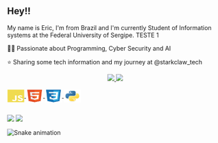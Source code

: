 ## Hey!!

My name is Eric, I'm from Brazil and I'm currently Student of Information systems at the Federal University of Sergipe.
TESTE 1

👨‍💻 Passionate about Programming, Cyber Security and AI

⭐ Sharing some tech information and my journey at @starkclaw_tech

<div align="center">
  <a href="https://github.com/EricSouzaa">
  <img height="180em" src="https://github-readme-stats.vercel.app/api?username=EricSouzaa&show_icons=true&theme=dark&include_all_commits=true&count_private=true"/>
  <img height="180em" src="https://github-readme-stats.vercel.app/api/top-langs/?username=EricSouzaa&layout=compact&langs_count=7&theme=dark"/>
</div>
  
<div style="display: inline_block"><br>
  <img align="center" alt="Eric-Js" height="30" width="40" src="https://raw.githubusercontent.com/devicons/devicon/master/icons/javascript/javascript-plain.svg">
  <img align="center" alt="Eric-HTML" height="30" width="40" src="https://raw.githubusercontent.com/devicons/devicon/master/icons/html5/html5-original.svg">
  <img align="center" alt="Eric-CSS" height="30" width="40" src="https://raw.githubusercontent.com/devicons/devicon/master/icons/css3/css3-original.svg">
  <img align="center" alt="Eric-Python" height="30" width="40" src="https://raw.githubusercontent.com/devicons/devicon/master/icons/python/python-original.svg">
</div>  
  
##

<div>
  <a href="https://www.instagram.com/ericsouza_s/" target="_blank"><img src="https://img.shields.io/badge/-Instagram-%23E4405F?style=for-the-badge&logo=instagram&logoColor=white" target="_blank"></a>
  <a href = "mailto:santosericsouza@gmail.com"><img src="https://img.shields.io/badge/Gmail-D14836?style=for-the-badge&logo=gmail&logoColor=white" target="_blank"></a>
  
 ![Snake animation](https://github.com/EricSouzaa/EricSouzaa/blob/output/github-contribution-grid-snake.svg)
</div>
  
